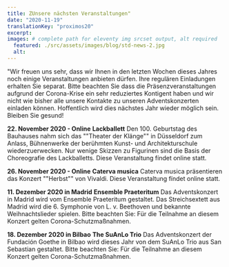 ```yaml
---
title: ZUnsere nächsten Veranstaltungen"
date: "2020-11-19"
translationKey: "proximos20"
excerpt:
images: # complete path for eleventy img srcset output, alt required
  featured: ./src/assets/images/blog/std-news-2.jpg
  alt:
---
```


"Wir freuen uns sehr, dass wir Ihnen in den letzten Wochen dieses Jahres noch einige Veranstaltungen anbieten dürfen. Ihre regulären Einladungen erhalten Sie separat. Bitte beachten Sie dass die Präsenzveranstaltungen aufgrund der Corona-Krise ein sehr reduziertes Kontigent haben und wir nicht wie bisher alle unsere Kontakte zu unseren Adventskonzerten einladen können. Hoffentlich wird dies nächstes Jahr wieder möglich sein.
Bleiben Sie gesund!

<strong>22. November 2020 - Online</strong>
<strong>Lackballett</strong>
Den 100. Geburtstag des Bauhauses nahm sich das ""Theater der Klänge"" in Düsseldorf zum Anlass, Bühnenwerke der berühmten Kunst- und Architekturschule wiederzuerwecken. Nur wenige Skizzen zu Figurinen sind die Basis der Choreografie des Lackballetts. Diese Veranstaltung fíndet online statt.

<strong>26. November 2020 - Online</strong>
<strong>Caterva musica</strong>
Caterva musica präsentieren das Konzert ""Herbst"" von Vivaldi. Diese Veranstaltung fíndet online statt.

<strong>11. Dezember 2020 in Madrid</strong>
<strong>Ensemble Praeteritum</strong>
Das Adventskonzert in Madrid wird vom Ensemble Praeteritum gestaltet. Das Streichsextett aus Madrid wird die 6. Symphonie von L. v. Beethoven und bekannte Weihnachtslieder spielen.
Bitte beachten Sie: Für die Teilnahme an diesem Konzert gelten Corona-Schutzmaßnahmen.

<strong>18. Dezember 2020 in Bilbao</strong>
<strong>The SuAnLo Trio</strong>
Das Adventskonzert der Fundación Goethe in Bilbao wird dieses Jahr von dem SuAnLo Trio aus San Sebastian gestaltet.
Bitte beachten Sie: Für die Teilnahme an diesem Konzert gelten Corona-Schutzmaßnahmen.
